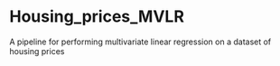 # Housing_prices_MVLR
A pipeline for performing multivariate linear regression on a dataset of housing prices
